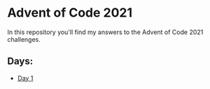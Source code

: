 # Advent of Code 2021

In this repository you'll find my answers to the Advent of Code 2021 challenges.

## Days:

- [Day 1](https://github.com/karlbeecken/adventofcode21/blob/main/day01.ts)
